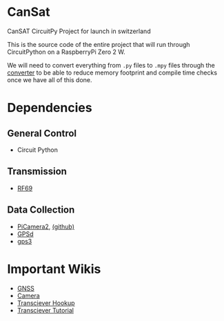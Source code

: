 # CanSat
CanSAT CircuitPy Project for launch in switzerland

This is the source code of the entire project that will run through CircuitPython on a RaspberryPi Zero 2 W.


We will need to convert everything from `.py` files to `.mpy` files through the [converter](https://adafruit-circuit-python.s3.amazonaws.com/index.html?prefix=bin/mpy-cross/) to be able to reduce memory footprint and compile time checks once we have all of this done.

# Dependencies
## General Control
- Circuit Python
## Transmission
- [RF69](https://docs.circuitpython.org/projects/rfm69/en/latest/)

## Data Collection
- [PiCamera2](https://datasheets.raspberrypi.com/camera/picamera2-manual.pdf), [(github)](https://github.com/raspberrypi/picamera2)
- [GPSd](https://gpsd.gitlab.io/gpsd/index.html)
- [gps3](https://pypi.org/project/gps3/)

# Important Wikis
- [GNSS](https://www.waveshare.com/wiki/MAX-M8Q_GNSS_HAT#Using_with_Raspberry_Pi)
- [Camera](https://github.com/raspberrypi/picamera2?tab=readme-ov-file)
- [Transciever Hookup](https://learn.sparkfun.com/tutorials/rfm69hcw-hookup-guide/all)
- [Transciever Tutorial](https://circuitdigest.com/microcontroller-projects/how-to-interface-rfm69hcw-rf-module-with-arduino)



